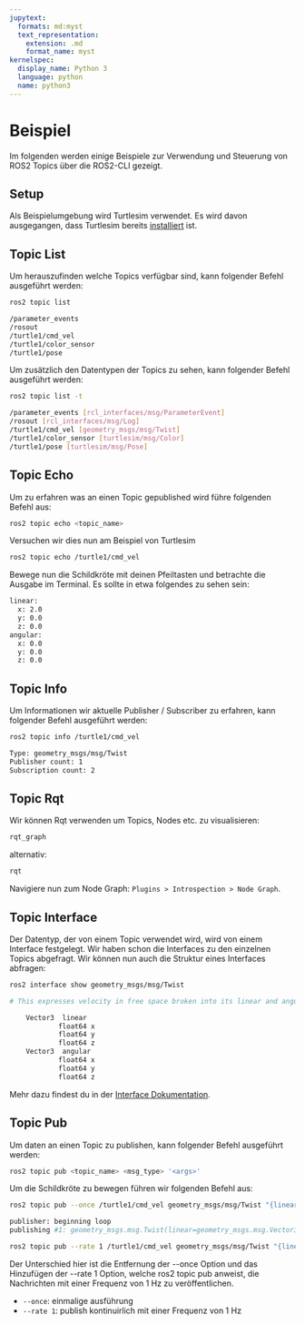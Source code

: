 ```yaml
---
jupytext:
  formats: md:myst
  text_representation:
    extension: .md
    format_name: myst
kernelspec:
  display_name: Python 3
  language: python
  name: python3
---
```


# Beispiel

Im folgenden werden einige Beispiele zur Verwendung und Steuerung von ROS2 Topics über die ROS2-CLI gezeigt.

## Setup

Als Beispielumgebung wird Turtlesim verwendet. Es wird davon ausgegangen, dass Turtlesim bereits [installiert](turtlesim.md) ist. 

## Topic List

Um herauszufinden welche Topics verfügbar sind, kann folgender Befehl ausgeführt werden:

```bash
ros2 topic list
```

```bash
/parameter_events
/rosout
/turtle1/cmd_vel
/turtle1/color_sensor
/turtle1/pose
```

Um zusätzlich den Datentypen der Topics zu sehen, kann folgender Befehl ausgeführt werden:


```bash
ros2 topic list -t 
```

```bash
/parameter_events [rcl_interfaces/msg/ParameterEvent]
/rosout [rcl_interfaces/msg/Log]
/turtle1/cmd_vel [geometry_msgs/msg/Twist]
/turtle1/color_sensor [turtlesim/msg/Color]
/turtle1/pose [turtlesim/msg/Pose]
```



## Topic Echo

Um zu erfahren was an einen Topic gepublished wird führe folgenden Befehl aus:

```bash
ros2 topic echo <topic_name>
```

Versuchen wir dies nun am Beispiel von Turtlesim

```bash
ros2 topic echo /turtle1/cmd_vel
```

Bewege nun die Schildkröte mit deinen Pfeiltasten und betrachte die Ausgabe im Terminal. Es sollte in etwa folgendes zu sehen sein:

```bash
linear:
  x: 2.0
  y: 0.0
  z: 0.0
angular:
  x: 0.0
  y: 0.0
  z: 0.0
```

## Topic Info

Um Informationen wir aktuelle Publisher / Subscriber zu erfahren, kann folgender Befehl ausgeführt werden:

```bash
ros2 topic info /turtle1/cmd_vel
```

```bash
Type: geometry_msgs/msg/Twist
Publisher count: 1
Subscription count: 2
```

## Topic Rqt

Wir können Rqt verwenden um Topics, Nodes etc. zu visualisieren:


```bash
rqt_graph
```

alternativ:

```bash
rqt
```

Navigiere nun zum Node Graph: `Plugins > Introspection > Node Graph`.

## Topic Interface


Der Datentyp, der von einem Topic verwendet wird, wird von einem Interface festgelegt. 
Wir haben schon die Interfaces zu den einzelnen Topics abgefragt. Wir können nun auch die Struktur eines Interfaces abfragen:

```bash
ros2 interface show geometry_msgs/msg/Twist
```

```bash
# This expresses velocity in free space broken into its linear and angular parts.

    Vector3  linear
            float64 x
            float64 y
            float64 z
    Vector3  angular
            float64 x
            float64 y
            float64 z
```

Mehr dazu findest du in der [Interface Dokumentation](../interface.md).


## Topic Pub

Um daten an einen Topic zu publishen, kann folgender Befehl ausgeführt werden:

```bash
ros2 topic pub <topic_name> <msg_type> '<args>'
```

Um die Schildkröte zu bewegen führen wir folgenden Befehl aus:

```bash
ros2 topic pub --once /turtle1/cmd_vel geometry_msgs/msg/Twist "{linear: {x: 2.0, y: 0.0, z: 0.0}, angular: {x: 0.0, y: 0.0, z: 1.8}}"
```

```bash
publisher: beginning loop
publishing #1: geometry_msgs.msg.Twist(linear=geometry_msgs.msg.Vector3(x=2.0, y=0.0, z=0.0), angular=geometry_msgs.msg.Vector3(x=0.0, y=0.0, z=1.8))
```

```bash
ros2 topic pub --rate 1 /turtle1/cmd_vel geometry_msgs/msg/Twist "{linear: {x: 2.0, y: 0.0, z: 0.0}, angular: {x: 0.0, y: 0.0, z: 1.8}}"
```

Der Unterschied hier ist die Entfernung der --once Option und das Hinzufügen der --rate 1 Option, welche ros2 topic pub anweist, die Nachrichten mit einer Frequenz von 1 Hz zu veröffentlichen.

- `--once`: einmalige ausführung
- `--rate 1`: publish kontinuirlich mit einer Frequenz von 1 Hz



